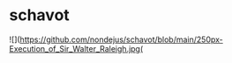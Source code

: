# schavot
![](https://github.com/nondejus/schavot/blob/main/250px-Execution_of_Sir_Walter_Raleigh.jpg(

